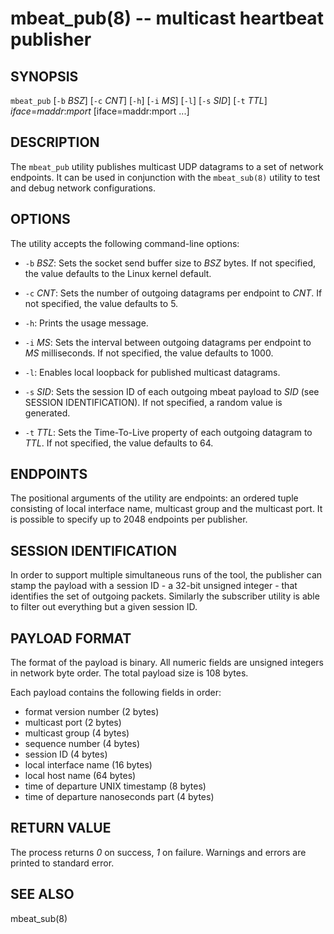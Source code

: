 mbeat_pub(8) -- multicast heartbeat publisher
=============================================

## SYNOPSIS
`mbeat_pub` [`-b` _BSZ_] [`-c` _CNT_] [`-h`] [`-i` _MS_] [`-l`] [`-s` _SID_]
[`-t` _TTL_] _iface_=_maddr_:_mport_ [iface=maddr:mport ...]

## DESCRIPTION
The `mbeat_pub` utility publishes multicast UDP datagrams to a set of network
endpoints.  It can be used in conjunction with the `mbeat_sub(8)` utility to
test and debug network configurations.

## OPTIONS
The utility accepts the following command-line options:

  * `-b` _BSZ_:
    Sets the socket send buffer size to _BSZ_ bytes. If not specified,
    the value defaults to the Linux kernel default.

  * `-c` _CNT_:
    Sets the number of outgoing datagrams per endpoint to _CNT_. If
    not specified, the value defaults to 5.

  * `-h`:
    Prints the usage message.

  * `-i` _MS_:
    Sets the interval between outgoing datagrams per endpoint to
    _MS_ milliseconds. If not specified, the value defaults to 1000.

  * `-l`:
    Enables local loopback for published multicast datagrams.

  * `-s` _SID_:
    Sets the session ID of each outgoing mbeat payload to _SID_ (see
    SESSION IDENTIFICATION).  If not specified, a random value is generated.

  * `-t` _TTL_:
    Sets the Time-To-Live property of each outgoing datagram to
    _TTL_. If not specified, the value defaults to 64.

## ENDPOINTS
The positional arguments of the utility are endpoints: an ordered tuple
consisting of local interface name, multicast group and the multicast port. It
is possible to specify up to 2048 endpoints per publisher.

## SESSION IDENTIFICATION
In order to support multiple simultaneous runs of the tool, the publisher can
stamp the payload with a session ID - a 32-bit unsigned integer - that
identifies the set of outgoing packets. Similarly the subscriber utility is
able to filter out everything but a given session ID.

## PAYLOAD FORMAT
The format of the payload is binary. All numeric fields are unsigned
integers in network byte order. The total payload size is 108 bytes.

Each payload contains the following fields in order:

 * format version number (2 bytes)
 * multicast port (2 bytes)
 * multicast group (4 bytes)
 * sequence number (4 bytes)
 * session ID (4 bytes)
 * local interface name (16 bytes)
 * local host name (64 bytes)
 * time of departure UNIX timestamp (8 bytes)
 * time of departure nanoseconds part (4 bytes)

## RETURN VALUE
The process returns _0_ on success, _1_ on failure.
Warnings and errors are printed to standard error.

## SEE ALSO
mbeat_sub(8)
